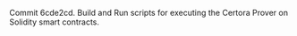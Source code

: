 Commit 6cde2cd.                    Build and Run scripts for executing the Certora Prover on Solidity smart contracts.
